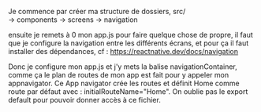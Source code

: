 Je commence par créer ma structure de dossiers, 
src/  
    -> components
    -> screens 
    -> navigation

ensuite je remets à 0 mon app.js pour faire quelque chose de propre, il faut que je configure la navigation entre les différents écrans, et pour ça il faut 
installer des dépendances, cf : https://reactnative.dev/docs/navigation 

Donc je configure mon app.js et j'y mets la balise navigationContainer, comme ça le plan de routes de mon app est fait pour y appeler mon appnavigator. 
Ce App navigator crée les routes et définit Home comme route par défaut avec : initialRouteName="Home". On oublie pas le export default pour pouvoir donner accès à ce fichier. 

